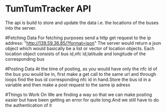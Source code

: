# TumTumTracker API
The api is build to store and update the data i.e. the locations of the buses into the server.

#Fetching Data
For fetching purposes send a http get request to the ip address:
"http://139.59.36.85/?format=json"
The server would return a json object which would basically be a list or vector of location objects. Each location object consists of bus id,nfc id,latitude and longitude of the corresponding bus

#Posting Data
At the time of posting, as you would have only the nfc id of the bus you would be in, first make a get call to the same url and through loops find the bus id corresponding nfc id in hand.Store the bus id in a variable and then make a post request to the same ip adress 

#Things to Work On
We are finding a way so that we can make posting easier but have been getting an error for quite long.And we still have to do the authentication of it


